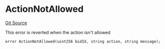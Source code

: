 # ActionNotAllowed
[Git Source](https://github.com/teller-protocol/teller-protocol-v2/blob/06ebc3cc034145956680b0db36c29ffb293ae345/contracts/TellerV2.sol)

This error is reverted when the action isn't allowed


```solidity
error ActionNotAllowed(uint256 bidId, string action, string message);
```

